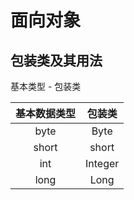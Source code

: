 # 面向对象


## 包装类及其用法

基本类型 - 包装类

|基本数据类型    |     包装类    |
|:------------:|:------------:|
|byte          |Byte          |
|short         |short         |
|int           |Integer       |
|long          |Long          |


